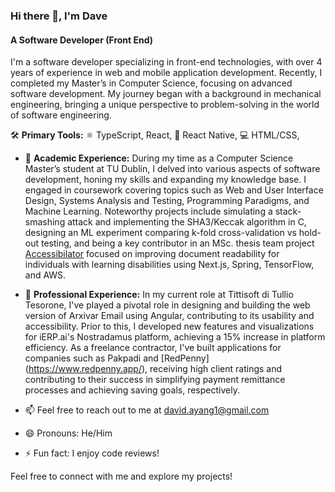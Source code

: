 ### Hi there 👋, I'm Dave
#### A Software Developer (Front End)

I'm a software developer specializing in front-end technologies, with over 4 years of experience in web and mobile application development. Recently, I completed my Master’s in Computer Science, focusing on advanced software development. My journey began with a background in mechanical engineering, bringing a unique perspective to problem-solving in the world of software engineering.

🛠 **Primary Tools:** ⚛  TypeScript, React, 📱 React Native, 💻 HTML/CSS,

- 🔭 **Academic Experience:** During my time as a Computer Science Master’s student at TU Dublin, I delved into various aspects of software development, honing my skills and expanding my knowledge base. I engaged in coursework covering topics such as Web and User Interface Design, Systems Analysis and Testing, Programming Paradigms, and Machine Learning. Noteworthy projects include simulating a stack-smashing attack and implementing the SHA3/Keccak algorithm in C, designing an ML experiment comparing k-fold cross-validation vs hold-out testing, and being a key contributor in an MSc. thesis team project [Accessibilator](https://www.accessibilator.live/) focused on improving document readability for individuals with learning disabilities using Next.js, Spring, TensorFlow, and AWS.

- 👯 **Professional Experience:** In my current role at Tittisoft di Tullio Tesorone, I've played a pivotal role in designing and building the web version of Arxivar Email using Angular, contributing to its usability and accessibility. Prior to this, I developed new features and visualizations for iERP.ai's Nostradamus platform, achieving a 15% increase in platform efficiency. As a freelance contractor, I've built applications for companies such as Pakpadi and [RedPenny] (https://www.redpenny.app/), receiving high client ratings and contributing to their success in simplifying payment remittance processes and achieving saving goals, respectively.

- 📫 Feel free to reach out to me at david.ayang1@gmail.com
- 😄 Pronouns: He/Him
- ⚡ Fun fact: I enjoy code reviews!
 

Feel free to connect with me and explore my projects!  

